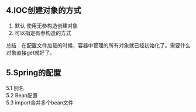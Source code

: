 ## 4.IOC创建对象的方式
1. 默认 使用无参构造创建对象
2. 可以指定有参构造的方式

总结：在配置文件加载的时候，容器中管理的所有对象就已经初始化了。需要什么对象直接get就好了。

## 5.Spring的配置
5.1 别名  
5.2 Bean配置  
5.3 import合并多个bean文件  

